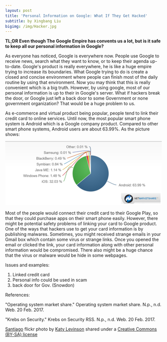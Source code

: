 ```yaml
---
layout: post
title: 'Personal Information on Google: What If They Get Hacked'
subtitle: by Xingbang Liu
bigimg: /img/Hacker.jpg
---
```

**TL;DR Even though The Google Empire has convents us a lot, but is it safe to keep all our personal information in Google?**

As everyone has noticed, Google is everywhere now. People use Google to receive news, search what they want to know, or to keep their agenda up-to-date. Google's product is really everywhere, he is like a huge empire trying to increase its boundaries. What Google trying to do is create a closed and concise environment where people can finish most of the daily routine by using that environment. Now you may think that this is really convenient which is a big truth. However, by using google, most of our personal information is up to their in Google's server. What if hackers break the door, or Google just left a back door to some Government or none government organization? That would be a huge problem to us.

As e-commerce and virtual product being popular, people tend to link their credit card to online services. Until now, the most popular smart phone system is Android which is a Google company product. Compared to other smart phone systems, Android users are about 63.99%. As the picture shows:

![Status of Android users](/img/status.PNG)

Most of the people would connect their credit card to their Google Play, so that they could purchase apps on their smart phone easily. However, there might be potential safety problems of linking your card to Google product. One of the ways that hackers use to get your card information is by publishing malwares. Sometimes, you might received strange emails in your Gmail box which contain some virus or strange links. Once you opened the email or clicked the link, your card information along with other personal information would be compromised. There also might be a huge chance that the virus or malware would be hide in some webpages. 

Issues and examples:
1. Linked credit card
2. Personal info could be used in scam
3. back door for Gov. (Snowdon)

References:

"Operating system market share." Operating system market share. N.p., n.d. Web. 20 Feb. 2017.

"Krebs on Security." Krebs on Security RSS. N.p., n.d. Web. 20 Feb. 2017.

<a title="Santiago" href="https://flickr.com/photos/katylevinson/6866188762">Santiago</a> flickr photo by <a href="https://flickr.com/people/katylevinson">Katy Levinson</a> shared under a <a href="https://creativecommons.org/licenses/by-sa/2.0/">Creative Commons (BY-SA) license</a>

